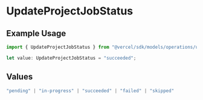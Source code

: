 # UpdateProjectJobStatus

## Example Usage

```typescript
import { UpdateProjectJobStatus } from "@vercel/sdk/models/operations/updateproject.js";

let value: UpdateProjectJobStatus = "succeeded";
```

## Values

```typescript
"pending" | "in-progress" | "succeeded" | "failed" | "skipped"
```